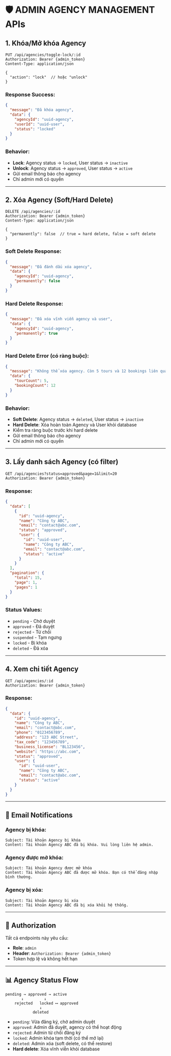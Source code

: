 # 🛡️ **ADMIN AGENCY MANAGEMENT APIs**

## **1. Khóa/Mở khóa Agency**
```http
PUT /api/agencies/toggle-lock/:id
Authorization: Bearer {admin_token}
Content-Type: application/json

{
  "action": "lock"  // hoặc "unlock"
}
```

### **Response Success:**
```json
{
  "message": "Đã khóa agency",
  "data": {
    "agencyId": "uuid-agency",
    "userId": "uuid-user", 
    "status": "locked"
  }
}
```

### **Behavior:**
- **Lock**: Agency status → `locked`, User status → `inactive`
- **Unlock**: Agency status → `approved`, User status → `active`
- Gửi email thông báo cho agency
- Chỉ admin mới có quyền

---

## **2. Xóa Agency (Soft/Hard Delete)**
```http
DELETE /api/agencies/:id
Authorization: Bearer {admin_token}
Content-Type: application/json

{
  "permanently": false  // true = hard delete, false = soft delete
}
```

### **Soft Delete Response:**
```json
{
  "message": "Đã đánh dấu xóa agency",
  "data": {
    "agencyId": "uuid-agency",
    "permanently": false
  }
}
```

### **Hard Delete Response:**
```json
{
  "message": "Đã xóa vĩnh viễn agency và user",
  "data": {
    "agencyId": "uuid-agency", 
    "permanently": true
  }
}
```

### **Hard Delete Error (có ràng buộc):**
```json
{
  "message": "Không thể xóa agency. Còn 5 tours và 12 bookings liên quan.",
  "data": {
    "tourCount": 5,
    "bookingCount": 12
  }
}
```

### **Behavior:**
- **Soft Delete**: Agency status → `deleted`, User status → `inactive`
- **Hard Delete**: Xóa hoàn toàn Agency và User khỏi database
- Kiểm tra ràng buộc trước khi hard delete
- Gửi email thông báo cho agency
- Chỉ admin mới có quyền

---

## **3. Lấy danh sách Agency (có filter)**
```http
GET /api/agencies?status=approved&page=1&limit=20
Authorization: Bearer {admin_token}
```

### **Response:**
```json
{
  "data": [
    {
      "id": "uuid-agency",
      "name": "Công ty ABC",
      "email": "contact@abc.com",
      "status": "approved",
      "user": {
        "id": "uuid-user",
        "name": "Công ty ABC",
        "email": "contact@abc.com",
        "status": "active"
      }
    }
  ],
  "pagination": {
    "total": 15,
    "page": 1,
    "pages": 1
  }
}
```

### **Status Values:**
- `pending` - Chờ duyệt
- `approved` - Đã duyệt  
- `rejected` - Từ chối
- `suspended` - Tạm ngưng
- `locked` - Bị khóa
- `deleted` - Đã xóa

---

## **4. Xem chi tiết Agency**
```http
GET /api/agencies/:id
Authorization: Bearer {admin_token}
```

### **Response:**
```json
{
  "data": {
    "id": "uuid-agency",
    "name": "Công ty ABC",
    "email": "contact@abc.com",
    "phone": "0123456789",
    "address": "123 ABC Street",
    "tax_code": "123456789",
    "business_license": "BL123456",
    "website": "https://abc.com",
    "status": "approved",
    "user": {
      "id": "uuid-user",
      "name": "Công ty ABC", 
      "email": "contact@abc.com",
      "status": "active"
    }
  }
}
```

---

## **📧 Email Notifications**

### **Agency bị khóa:**
```
Subject: Tài khoản Agency bị khóa
Content: Tài khoản Agency ABC đã bị khóa. Vui lòng liên hệ admin.
```

### **Agency được mở khóa:**
```
Subject: Tài khoản Agency được mở khóa  
Content: Tài khoản Agency ABC đã được mở khóa. Bạn có thể đăng nhập bình thường.
```

### **Agency bị xóa:**
```
Subject: Tài khoản Agency bị xóa
Content: Tài khoản Agency ABC đã bị xóa khỏi hệ thống.
```

---

## **🔐 Authorization**

Tất cả endpoints này yêu cầu:
- **Role**: `admin` 
- **Header**: `Authorization: Bearer {admin_token}`
- Token hợp lệ và không hết hạn

---

## **📊 Agency Status Flow**

```
pending → approved → active
       ↓         ↓
    rejected   locked ⟷ approved
               ↓
            deleted
```

- `pending`: Vừa đăng ký, chờ admin duyệt
- `approved`: Admin đã duyệt, agency có thể hoạt động  
- `rejected`: Admin từ chối đăng ký
- `locked`: Admin khóa tạm thời (có thể mở lại)
- `deleted`: Admin xóa (soft delete, có thể restore)
- **Hard delete**: Xóa vĩnh viễn khỏi database
